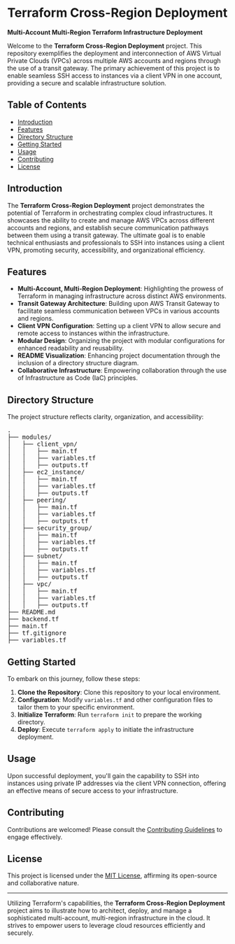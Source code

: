 # Terraform Cross-Region Deployment

**Multi-Account Multi-Region Terraform Infrastructure Deployment**

Welcome to the **Terraform Cross-Region Deployment** project. This repository exemplifies the deployment and interconnection of AWS Virtual Private Clouds (VPCs) across multiple AWS accounts and regions through the use of a transit gateway. The primary achievement of this project is to enable seamless SSH access to instances via a client VPN in one account, providing a secure and scalable infrastructure solution.

## Table of Contents

- [Introduction](#introduction)
- [Features](#features)
- [Directory Structure](#directory-structure)
- [Getting Started](#getting-started)
- [Usage](#usage)
- [Contributing](#contributing)
- [License](#license)

## Introduction

The **Terraform Cross-Region Deployment** project demonstrates the potential of Terraform in orchestrating complex cloud infrastructures. It showcases the ability to create and manage AWS VPCs across different accounts and regions, and establish secure communication pathways between them using a transit gateway. The ultimate goal is to enable technical enthusiasts and professionals to SSH into instances using a client VPN, promoting security, accessibility, and organizational efficiency.

## Features

- **Multi-Account, Multi-Region Deployment**: Highlighting the prowess of Terraform in managing infrastructure across distinct AWS environments.
- **Transit Gateway Architecture**: Building upon AWS Transit Gateway to facilitate seamless communication between VPCs in various accounts and regions.
- **Client VPN Configuration**: Setting up a client VPN to allow secure and remote access to instances within the infrastructure.
- **Modular Design**: Organizing the project with modular configurations for enhanced readability and reusability.
- **README Visualization**: Enhancing project documentation through the inclusion of a directory structure diagram.
- **Collaborative Infrastructure**: Empowering collaboration through the use of Infrastructure as Code (IaC) principles.

## Directory Structure

The project structure reflects clarity, organization, and accessibility:

<pre>
.
├── modules/
│   ├── client_vpn/
│   │   ├── main.tf
│   │   ├── variables.tf
│   │   ├── outputs.tf
│   ├── ec2_instance/
│   │   ├── main.tf
│   │   ├── variables.tf
│   │   ├── outputs.tf
│   ├── peering/
│   │   ├── main.tf
│   │   ├── variables.tf
│   │   ├── outputs.tf
│   ├── security_group/
│   │   ├── main.tf
│   │   ├── variables.tf
│   │   ├── outputs.tf
│   ├── subnet/
│   │   ├── main.tf
│   │   ├── variables.tf
│   │   ├── outputs.tf
│   ├── vpc/
│   │   ├── main.tf
│   │   ├── variables.tf
│   │   ├── outputs.tf
├── README.md
├── backend.tf
├── main.tf
├── tf.gitignore
├── variables.tf
</pre>

## Getting Started

To embark on this journey, follow these steps:

1. **Clone the Repository**: Clone this repository to your local environment.
2. **Configuration**: Modify `variables.tf` and other configuration files to tailor them to your specific environment.
3. **Initialize Terraform**: Run `terraform init` to prepare the working directory.
4. **Deploy**: Execute `terraform apply` to initiate the infrastructure deployment.

## Usage

Upon successful deployment, you'll gain the capability to SSH into instances using private IP addresses via the client VPN connection, offering an effective means of secure access to your infrastructure.

## Contributing

Contributions are welcomed! Please consult the [Contributing Guidelines](CONTRIBUTING.md) to engage effectively.

## License

This project is licensed under the [MIT License](LICENSE), affirming its open-source and collaborative nature.

---

Utilizing Terraform's capabilities, the **Terraform Cross-Region Deployment** project aims to illustrate how to architect, deploy, and manage a sophisticated multi-account, multi-region infrastructure in the cloud. It strives to empower users to leverage cloud resources efficiently and securely.
